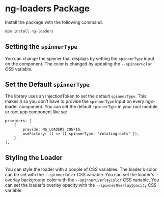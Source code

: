 # ng-loaders Package

Install the package with the following command:

```sh
npm install ng-loaders
```

## Setting the `spinnerType`

You can change the spinner that displays by setting the `spinnerType` input on the component. The color is changed by updating the `--spinnerColor` CSS variable.

## Set the Default `spinnerType`

The library uses an InjectionToken to set the default `spinnerType`. This makes it so you don't have to provide the `spinnerType` input on every ngx-loader component. You can set the default `spinnerType` in your root module or root app component like so:

```
providers: [
	{
		provide: NG_LOADERS_CONFIG,
		useFactory: () => ({ spinnerType: 'rotating-dots' }),
	}
],
```

## Styling the Loader

You can style the loader with a couple of CSS variables. The loader's color can be set with the `--spinnerColor` CSS variable. You can set the loader's overlay background color with the `--spinnerOverlayColor` CSS variable. You can set the loader's overlay opacity with the `--spinnerOverlayOpacity` CSS variable.
